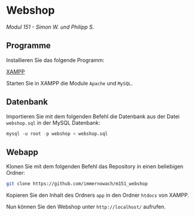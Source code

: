 # Webshop
*Modul 151 - Simon W. und Philipp S.*

## Programme

Installieren Sie das folgende Programm:

[XAMPP](https://www.apachefriends.org/de/index.html)

Starten Sie in XAMPP die Module `Apache` und `MySQL`.

## Datenbank

Importieren Sie mit dem folgenden Befehl die Datenbank aus der Datei `webshop.sql` in der MySQL Datenbank:

```SQL
mysql -u root -p webshop < webshop.sql
```

## Webapp

Klonen Sie mit dem folgenden Befehl das Repository in einen beliebigen Ordner:

```bash
git clone https://github.com/immernowach/m151_webshop
```

Kopieren Sie den Inhalt des Ordners `app` in den Ordner `htdocs` von XAMPP.

Nun können Sie den Webshop unter `http://localhost/` aufrufen.